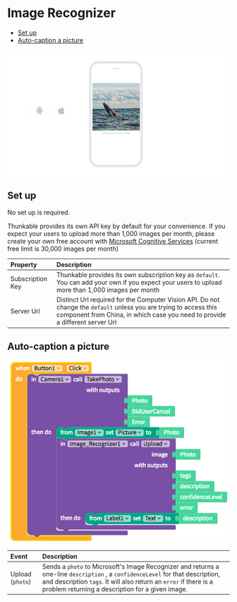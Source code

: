 # Image Recognizer

* [Set up](image-recognizer.md#set-up)
* [Auto-caption a picture](image-recognizer.md#auto-caption-a-picture)

![](.gitbook/assets/image-recognizer-microsoft-fig-1.png)

## Set up

No set up is required.

Thunkable provides its own API key by default for your convenience. If you expect your users to upload more than 1,000 images per month, please create your own free account with [Microsoft Cognitive Services](https://azure.microsoft.com/en-us/services/cognitive-services/) \(current free limit is 30,000 images per month\)

| Property | Description |
| :--- | :--- |
| Subscription Key | Thunkable provides its own subscription key as `default`. You can add your own if you expect your users to upload more than 1,000 images per month |
| Server Url | Distinct Url required for the Computer Vision API. Do not change the `default` unless you are trying to access this component from China, in which case you need to provide a different server Url |

## Auto-caption a picture

![](.gitbook/assets/image-recognizer-microsoft-fig-2.png)

| Event | Description |
| :--- | :--- |
| Upload \(`photo`\) | Sends a `photo` to Microsoft's Image Recognizer and returns a one-line `description` , a `confidenceLevel` for that description, and description `tags`.  It will also return an `error` if there is a problem returning a description for a given image. |

